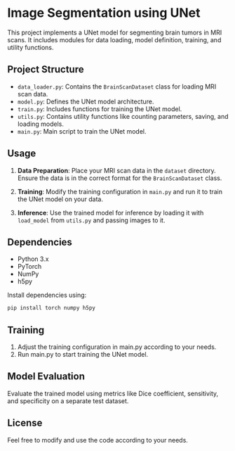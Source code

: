 # Image Segmentation using UNet

This project implements a UNet model for segmenting brain tumors in MRI scans. It includes modules for data loading, model definition, training, and utility functions.

## Project Structure

- `data_loader.py`: Contains the `BrainScanDataset` class for loading MRI scan data.
- `model.py`: Defines the UNet model architecture.
- `train.py`: Includes functions for training the UNet model.
- `utils.py`: Contains utility functions like counting parameters, saving, and loading models.
- `main.py`: Main script to train the UNet model.

## Usage

1. **Data Preparation**: Place your MRI scan data in the `dataset` directory. Ensure the data is in the correct format for the `BrainScanDataset` class.

2. **Training**: Modify the training configuration in `main.py` and run it to train the UNet model on your data.

3. **Inference**: Use the trained model for inference by loading it with `load_model` from `utils.py` and passing images to it.

## Dependencies

- Python 3.x
- PyTorch
- NumPy
- h5py

Install dependencies using:

```bash
pip install torch numpy h5py
```

## Training

1. Adjust the training configuration in main.py according to your needs.
2. Run main.py to start training the UNet model.


## Model Evaluation
Evaluate the trained model using metrics like Dice coefficient, sensitivity, and specificity on a separate test dataset.


## License
Feel free to modify and use the code according to your needs.